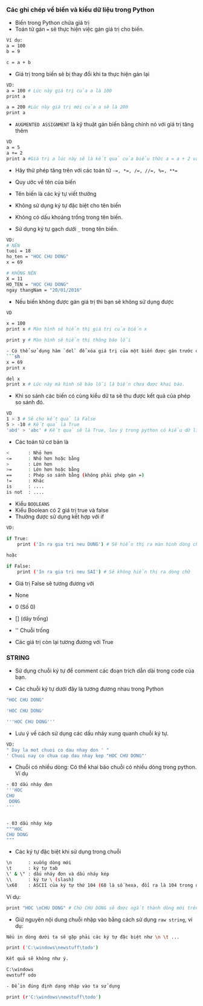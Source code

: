 ﻿### Các ghi chép về biến và kiểu dữ liệu trong Python


- Biến trong Python chứa giá trị
- Toán tử gán `=` sẽ thực hiện việc gán giá trị cho biến.
```sh
Ví dụ:
a = 100
b = 9

c = a + b 
```

- Giá trị trong biến sẽ bị thay đổi khi ta thực hiện gán lại
```sh
VD:
a = 100 # Lúc này giá trị của a là 100
print a

a = 200 #Lúc này giá trị mới của a sẽ là 200
print a
```

- `AUGMENTED ASSIGNMENT` là kỹ thuật gán biến bằng chính nó với giá trị tăng thêm
```sh
VD
a = 5
a += 2
print a #Giá trị a lúc này sẽ là kết quả của biểu thức a = a + 2 và bằng 7

``` 

- Hãy thử phép tăng trên với các toán tử `-=, *=, /=, //=, %=, **=`

- Quy ước về tên của biến
 - Tên biến là các ký tự viết thường
 - Không sử dụng ký tự đặc biệt cho tên biến
 - Không có dấu khoảng trống trong tên biến.
 - Sử dụng ký tự gạch dưới `_` trong tên biến.

```sh
VD: 
# NÊN
tuoi = 18
ho_ten = "HOC CHU DONG"
x = 69

# KHÔNG NÊN
X = 11
HO_TEN = "HOC CHU DONG"
ngay thangNam = "20/01/2016"
```

- Nếu biến không được gán giá trị thì bạn sẽ không sử dụng được
```sh
VD

x = 100 
print x # Màn hình sẽ hiển thị giá trị của biến x

print y # Màn hình sẽ hiển thị thông báo lỗi

- Có thể sử dụng hàm `del` để xóa giá trị của một biến được gán trước đó.
```sh
x = 69
print x 

del x 
print x # Lúc này mà hình sẽ báo lỗi là biến chưa được khai báo.

```

- Khi so sánh các biến có cùng kiểu dữ ta sẽ thu được kết quả của phép so sánh đó.
```sh
VD
1 > 3 # Sẽ cho kết quả là False
5 > -10 # Kết quả là True
'abd' > 'abc' # Kết quả sẽ là True, lưu ý trong python có kiểu dữ liệu là string, do vậy cần đưa vào dấu nháy đơn.
```

- Các toán tử cơ bản là
```sh
< 		: Nhỏ hơn
<= 		: Nhỏ hơn hoặc bằng
>		: Lớn hơn
>=		: Lớn hơn hoặc bằng
== 		: Phép so sánh bằng (không phải phép gán =)
!=		: Khác
is		: ....
is not	: ....	
```

- Kiểu `BOOLEANS`
 - Kiểu Boolean có 2 giá trị true và false
 - Thường được sử dụng kết hợp với if
 
```sh
VD:

if True: 
    print ('In ra gia tri neu DUNG') # Sẽ hiển thị ra màn hình dòng chữ "In ra gia tri neu DUNG". Lưu ý: Trong python thụt vào 04 dấu khoảng trống.
    
hoặc

if False:
    print ('In ra gia tri neu SAI') # Sẽ không hiển thị ra dòng chữ
```

- Giá trị False sẽ tương đương với 
 - None
 - 0  (Số 0)
 - [] (dãy trống)
 - '' Chuỗi trống

- Các giá trị còn lại tương đương với True

### STRING 

- Sử dụng chuỗi ký tự để comment các đoạn trích dẫn dài trong code của bạn.

- Các chuỗi ký tự dưới đây là tương đương nhau trong Python
```sh
"HOC CHU DONG"

'HOC CHU DONG'

'''HOC CHU DONG'''
```

- Lưu ý về cách sử dụng các dấu nháy xung quanh chuỗi ký tự.
```sh
VD:
" Day la mot chuoi co dau nhay don ' "
' Chuoi nay co chua cap dau nhay kep "HOC CHU DONG"'
```

- Chuỗi có nhiều dòng: Có thể khai báo chuỗi có nhiều dòng trong python. Ví dụ

```sh
- 03 dấu nháy đơn 
'''HOC
CHU 
 DONG
'''


- 03 dấu nháy kép
"""HOC
CHU DONG
"""
```

- Các ký tự đặc biệt khi sử dụng trong chuỗi
```sh
\n      : xuống dòng mới
\t      : ký tự tab
\' & \" : dấu nháy đơn và dấu nháy kép
\\      : ký tự \ (slash)
\x68    : ASCII của ký tự thứ 104 (68 là số hexa, đổi ra là 104 trong decimal)
```

Ví dụ:
```sh
print "HOC \nCHU DONG" # Chữ CHU DONG sẽ được ngắt thành dòng mới trên màn hình
```

- Giữ nguyên nội dung chuỗi nhập vào bằng cách sử dụng `raw string`, ví dụ:
```sh
Nếu in dòng dưới ta sẽ gặp phải các ký tự đặc biệt như \n \t ...

print ('C:\windows\newstuff\todo')

Kết quả sẽ không như ý.

C:\windows
ewstuff	odo

- Để in đúng định dạng nhập vào ta sử dụng 

print (r'C:\windows\newstuff\todo')

```































